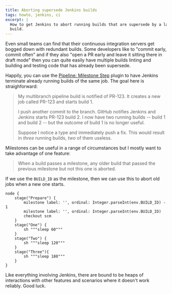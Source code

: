 ```yaml
---
title: Aborting supersede Jenkins builds
tags: howto, jenkins, ci
excerpt: |
  How to get Jenkins to abort running builds that are supersede by a later
  build.
---
```


Even small teams can find that their continuous integration servers get bogged
down with redundant builds. Some developers like to "commit early, commit often"
and if they also "open a PR early and leave it sitting there in draft mode" then
you can quite easily have multiple builds linting and building and testing code
that has already been supersede.

Happily, you can use the [Pipeline: Milestone Step][1] plugin to have Jenkins
terminate already running builds of the same job. The goal here is
straighforward:

[1]: https://plugins.jenkins.io/pipeline-milestone-step/

> My multibranch pipeline build is notified of PR-123. It creates a new job
> called PR-123 and starts build 1.
>
> I push another commit to the branch. GitHub notifies Jenkins and Jenkins
> starts PR-123 build 2. I now have two running builds -- build 1 and build 2
> -- but the outcome of build 1 is no longer useful.
>
> Suppose I notice a type and immediately push a fix. This would result in
> *three* running builds, *two* of them useless.

Milestones can be useful in a range of circumstances but I mostly want to take
advantage of one feature:

> When a build passes a milestone, any older build that passed the previous
> milestone but not this one is aborted.

If we use the `BUILD_ID` as the milestone, then we can use this to abort old
jobs when a new one starts.

```
node {
    stage("Prepare") {
        milestone label: '', ordinal: Integer.parseInt(env.BUILD_ID) - 1
        milestone label: '', ordinal: Integer.parseInt(env.BUILD_ID)
        checkout scm
    }
    stage("One") {
        sh """sleep 60"""
    }
    stage("Two") {
        sh """sleep 120"""
    }
    stage("Three"){
        sh """sleep 180"""
    }
}
```

Like everything involving Jenkins, there are bound to be heaps of interactions
with other features and scenarios where it doesn't work reliably. Good luck.
